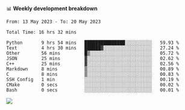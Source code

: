 📊 **Weekly development breakdown**
<!--START_SECTION:waka-->

```text
From: 13 May 2023 - To: 20 May 2023

Total Time: 16 hrs 32 mins

Python       9 hrs 54 mins   ███████████████░░░░░░░░░░   59.93 %
Text         4 hrs 30 mins   ██████▓░░░░░░░░░░░░░░░░░░   27.24 %
Other        56 mins         █▒░░░░░░░░░░░░░░░░░░░░░░░   05.72 %
JSON         25 mins         ▓░░░░░░░░░░░░░░░░░░░░░░░░   02.62 %
C++          25 mins         ▓░░░░░░░░░░░░░░░░░░░░░░░░   02.56 %
Markdown     8 mins          ▒░░░░░░░░░░░░░░░░░░░░░░░░   00.89 %
C            8 mins          ▒░░░░░░░░░░░░░░░░░░░░░░░░   00.83 %
SSH Config   1 min           ░░░░░░░░░░░░░░░░░░░░░░░░░   00.19 %
CMake        0 secs          ░░░░░░░░░░░░░░░░░░░░░░░░░   00.02 %
Bash         0 secs          ░░░░░░░░░░░░░░░░░░░░░░░░░   00.01 %
```

<!--END_SECTION:waka-->
![](https://komarev.com/ghpvc/?username=callanwu)
